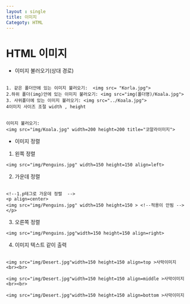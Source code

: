 ```yaml
---
layout : single
title: 이미지
Categoty: HTML
---
```

# HTML 이미지
* 이미지 불러오기(상대 경로)

`````

1. 같은 폴더안에 있는 이미지 불러오기:  <img src= "Korla.jpg">
2.하위 폴더(img)안에 있는 이미지 불러오기: <img src="img(폴더명)/Koala.jpg">
3. 사위폴더에 있는 이미지 불러오기: <img src="../Koala.jpg">
4이미지 사이즈 조절 width , height  
````````
`````

이미지 불러오기: 
<img src="img/Koala.jpg" width=200 height=200 title="코알라이미지">
````````

* 이미지 정렬
1. 왼쪽 정렬

``````
<img src="img/Penguins.jpg" width=150 height=150 align=left>
``````
2. 가운데 정렬

``````

<!--1.p테그로 가운데 정렬  -->
<p align=center>
<img src="img/Penguins.jpg" width=150 height=150 > <!--적용이 안됨 -->
</p>
``````````
3. 오른쪽 정렬

````
<img src="img/Penguins.jpg"width=150 height=150 align=right>
``````

4. 이미지 텍스트 같이 출력

```

<img src="img/Desert.jpg"width=150 height=150 align=top >사막이미지 
<br><br>

<img src="img/Desert.jpg"width=150 height=150 align=middle >사막이미지 
<br><br>

<img src="img/Desert.jpg"width=150 height=150 align=bottom >사막이미지 
`````````